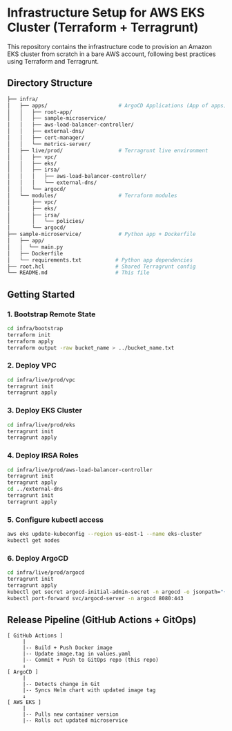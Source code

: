 # Infrastructure Setup for AWS EKS Cluster (Terraform + Terragrunt)

This repository contains the infrastructure code to provision an Amazon EKS cluster from scratch in a bare AWS account, following best practices using Terraform and Terragrunt.

## Directory Structure
```bash
├── infra/
│   ├── apps/                       # ArgoCD Applications (App of apps)
│   │   ├── root-app/
│   │   ├── sample-microservice/
│   │   ├── aws-load-balancer-controller/
│   │   ├── external-dns/
│   │   ├── cert-manager/
│   │   └── metrics-server/
│   ├── live/prod/                  # Terragrunt live environment
│   │   ├── vpc/
│   │   ├── eks/
│   │   ├── irsa/
│   │   │   ├── aws-load-balancer-controller/
│   │   │   └── external-dns/
│   │   └── argocd/
│   └── modules/                    # Terraform modules
│       ├── vpc/
│       ├── eks/
│       ├── irsa/
│       │   └── policies/
│       └── argocd/
├── sample-microservice/            # Python app + Dockerfile
│   ├── app/
│   │  └── main.py
│   ├── Dockerfile
│   └── requirements.txt           # Python app dependencies
├── root.hcl                       # Shared Terragrunt config
└── README.md                      # This file
```

## Getting Started

### 1. Bootstrap Remote State

```bash
cd infra/bootstrap
terraform init
terraform apply
terraform output -raw bucket_name > ../bucket_name.txt
```

### 2. Deploy VPC

```bash
cd infra/live/prod/vpc
terragrunt init
terragrunt apply
```

### 3. Deploy EKS Cluster

```bash
cd infra/live/prod/eks
terragrunt init
terragrunt apply
```

### 4. Deploy IRSA Roles

```bash
cd infra/live/prod/aws-load-balancer-controller
terragrunt init
terragrunt apply
cd ../external-dns
terragrunt init
terragrunt apply
```

### 5. Configure kubectl access
```bash
aws eks update-kubeconfig --region us-east-1 --name eks-cluster
kubectl get nodes
```

### 6. Deploy ArgoCD

```bash
cd infra/live/prod/argocd
terragrunt init
terragrunt apply
kubectl get secret argocd-initial-admin-secret -n argocd -o jsonpath="{.data.password}" | base64 -d && echo
kubectl port-forward svc/argocd-server -n argocd 8080:443
```

## Release Pipeline (GitHub Actions + GitOps)
``` 
[ GitHub Actions ]
     |
     |-- Build + Push Docker image
     |-- Update image.tag in values.yaml
     |-- Commit + Push to GitOps repo (this repo)
     ↓
[ ArgoCD ]
     |
     |-- Detects change in Git
     |-- Syncs Helm chart with updated image tag
     ↓
[ AWS EKS ]
     |
     |-- Pulls new container version
     |-- Rolls out updated microservice
```
